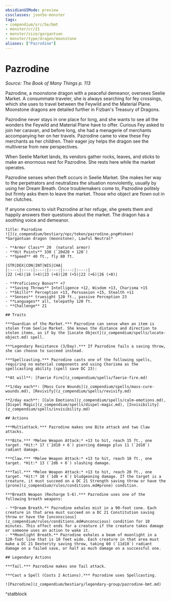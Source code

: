 ```yaml
---
obsidianUIMode: preview
cssclasses: json5e-monster
tags:
- compendium/src/5e/bmt
- monster/cr/21
- monster/size/gargantuan
- monster/type/dragon/moonstone
aliases: ["Pazrodine"]
---
```

# Pazrodine
*Source: The Book of Many Things p. 113*  

Pazrodine, a moonstone dragon with a peaceful demeanor, oversees Seelie Market. A consummate traveler, she is always searching for fey crossings, which she uses to travel between the Feywild and the Material Plane. Moonstone dragons are detailed further in Fizban's Treasury of Dragons.

Pazrodine never stays in one place for long, and she wants to see all the wonders the Feywild and Material Plane have to offer. Curious Fey asked to join her caravan, and before long, she had a menagerie of merchants accompanying her on her travels. Pazrodine came to view these Fey merchants as her children. Their eager joy helps the dragon see the multiverse from new perspectives.

When Seelie Market lands, its vendors gather rocks, leaves, and sticks to make an enormous nest for Pazrodine. She rests here while the market operates.

Pazrodine senses when theft occurs in Seelie Market. She makes her way to the perpetrators and neutralizes the situation nonviolently, usually by using her Dream Breath. Once troublemakers come to, Pazrodine politely but firmly asks them to leave the market. Those who object are flown out in her clutches.

If anyone comes to visit Pazrodine at her refuge, she greets them and happily answers their questions about the market. The dragon has a soothing voice and demeanor.

```ad-statblock
title: Pazrodine
![](z_compendium/bestiary/npc/token/pazrodine.png#token)
*Gargantuan dragon (moonstone), Lawful Neutral*

- **Armor Class** 20  (natural armor)
- **Hit Points** 330 (`20d20 + 120`)
- **Speed** 40 ft., fly 80 ft.

|STR|DEX|CON|INT|WIS|CHA|
|:---:|:---:|:---:|:---:|:---:|:---:|
|22 (+6)|18 (+4)|23 (+6)|20 (+5)|22 (+6)|26 (+8)|

- **Proficiency Bonus** +7
- **Saving Throws** Intelligence +12, Wisdom +13, Charisma +15
- **Skills** Perception +13, Persuasion +15, Stealth +11
- **Senses** truesight 120 ft., passive Perception 23
- **Languages** all, telepathy 120 ft.
- **Challenge** 21

## Traits

***Guardian of the Market.*** Pazrodine can sense when an item is stolen from Seelie Market. She knows the distance and direction to stolen items, as if by the [Locate Object](z_compendium/spells/locate-object.md) spell.

***Legendary Resistance (3/Day).*** If Pazrodine fails a saving throw, she can choose to succeed instead.

***Spellcasting.*** Pazrodine casts one of the following spells, requiring no material components and using Charisma as the spellcasting ability (spell save DC 23):

**At will**: [Faerie Fire](z_compendium/spells/faerie-fire.md)

**1/day each**: [Mass Cure Wounds](z_compendium/spells/mass-cure-wounds.md), [Revivify](z_compendium/spells/revivify.md)

**2/day each**: [Calm Emotions](z_compendium/spells/calm-emotions.md), [Dispel Magic](z_compendium/spells/dispel-magic.md), [Invisibility](z_compendium/spells/invisibility.md)

## Actions

***Multiattack.*** Pazrodine makes one Bite attack and two Claw attacks.

***Bite.*** *Melee Weapon Attack:* +13 to hit, reach 15 ft., one target. *Hit:* 17 (`2d10 + 6`) piercing damage plus 11 (`2d10`) radiant damage.

***Claw.*** *Melee Weapon Attack:* +13 to hit, reach 10 ft., one target. *Hit:* 13 (`2d6 + 6`) slashing damage.

***Tail.*** *Melee Weapon Attack:* +13 to hit, reach 20 ft., one target. *Hit:* 10 (`1d8 + 6`) bludgeoning damage. If the target is a creature, it must succeed on a DC 21 Strength saving throw or have the [prone](z_compendium/rules/conditions.md#prone) condition.

***Breath Weapon (Recharge 5-6).*** Pazrodine uses one of the following breath weapons:

- **Dream Breath.** Pazrodine exhales mist in a 90-foot cone. Each creature in that area must succeed on a DC 21 Constitution saving throw or have the [unconscious](z_compendium/rules/conditions.md#unconscious) condition for 10 minutes. This effect ends for a creature if the creature takes damage or someone uses an action to wake it.  
- **Moonlight Breath.** Pazrodine exhales a beam of moonlight in a 120-foot line that is 10 feet wide. Each creature in that area must make a DC 21 Dexterity saving throw, taking 60 (`11d10`) radiant damage on a failed save, or half as much damage on a successful one.  

## Legendary Actions

***Tail.*** Pazrodine makes one Tail attack.

***Cast a Spell (Costs 2 Actions).*** Pazrodine uses Spellcasting.

![Pazrodine](z_compendium/bestiary/legendary-group/pazrodine-bmt.md)
```
^statblock
